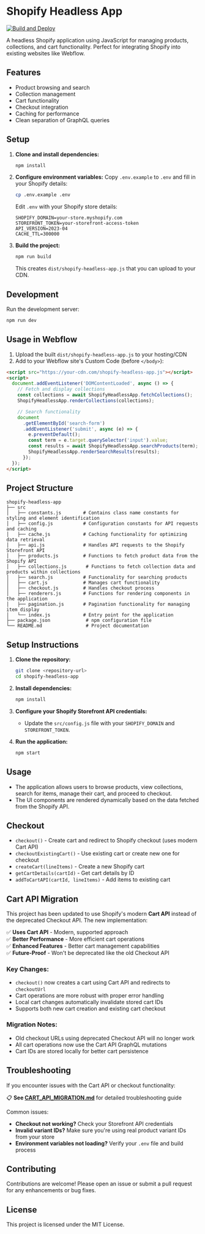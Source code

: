 # Shopify Headless App

[![Build and Deploy](https://github.com/yourusername/shopify-headless-app/actions/workflows/build-and-deploy.yml/badge.svg)](https://github.com/yourusername/shopify-headless-app/actions/workflows/build-and-deploy.yml)

A headless Shopify application using JavaScript for managing products, collections, and cart functionality. Perfect for integrating Shopify into existing websites like Webflow.

## Features

- Product browsing and search
- Collection management
- Cart functionality
- Checkout integration
- Caching for performance
- Clean separation of GraphQL queries

## Setup

1. **Clone and install dependencies:**

   ```bash
   npm install
   ```

2. **Configure environment variables:**
   Copy `.env.example` to `.env` and fill in your Shopify details:

   ```bash
   cp .env.example .env
   ```

   Edit `.env` with your Shopify store details:

   ```
   SHOPIFY_DOMAIN=your-store.myshopify.com
   STOREFRONT_TOKEN=your-storefront-access-token
   API_VERSION=2023-04
   CACHE_TTL=300000
   ```

3. **Build the project:**
   ```bash
   npm run build
   ```
   This creates `dist/shopify-headless-app.js` that you can upload to your CDN.

## Development

Run the development server:

```bash
npm run dev
```

## Usage in Webflow

1. Upload the built `dist/shopify-headless-app.js` to your hosting/CDN
2. Add to your Webflow site's Custom Code (before `</body>`):

```html
<script src="https://your-cdn.com/shopify-headless-app.js"></script>
<script>
  document.addEventListener('DOMContentLoaded', async () => {
    // Fetch and display collections
    const collections = await ShopifyHeadlessApp.fetchCollections();
    ShopifyHeadlessApp.renderCollections(collections);

    // Search functionality
    document
      .getElementById('search-form')
      .addEventListener('submit', async (e) => {
        e.preventDefault();
        const term = e.target.querySelector('input').value;
        const results = await ShopifyHeadlessApp.searchProducts(term);
        ShopifyHeadlessApp.renderSearchResults(results);
      });
  });
</script>
```

## Project Structure

```
shopify-headless-app
├── src
│   ├── constants.js        # Contains class name constants for styling and element identification
│   ├── config.js           # Configuration constants for API requests and caching
│   ├── cache.js            # Caching functionality for optimizing data retrieval
│   ├── api.js              # Handles API requests to the Shopify Storefront API
│   ├── products.js         # Functions to fetch product data from the Shopify API
│   ├── collections.js       # Functions to fetch collection data and products within collections
│   ├── search.js           # Functionality for searching products
│   ├── cart.js             # Manages cart functionality
│   ├── checkout.js         # Handles checkout process
│   ├── renderers.js        # Functions for rendering components in the application
│   ├── pagination.js       # Pagination functionality for managing item display
│   └── index.js            # Entry point for the application
├── package.json             # npm configuration file
└── README.md                # Project documentation
```

## Setup Instructions

1. **Clone the repository:**

   ```bash
   git clone <repository-url>
   cd shopify-headless-app
   ```

2. **Install dependencies:**

   ```bash
   npm install
   ```

3. **Configure your Shopify Storefront API credentials:**

   - Update the `src/config.js` file with your `SHOPIFY_DOMAIN` and `STOREFRONT_TOKEN`.

4. **Run the application:**
   ```bash
   npm start
   ```

## Usage

- The application allows users to browse products, view collections, search for items, manage their cart, and proceed to checkout.
- The UI components are rendered dynamically based on the data fetched from the Shopify API.

## Checkout
- `checkout()` - Create cart and redirect to Shopify checkout (uses modern Cart API)
- `checkoutExistingCart()` - Use existing cart or create new one for checkout
- `createCart(lineItems)` - Create a new Shopify cart
- `getCartDetails(cartId)` - Get cart details by ID
- `addToCartAPI(cartId, lineItems)` - Add items to existing cart

## Cart API Migration

This project has been updated to use Shopify's modern **Cart API** instead of the deprecated Checkout API. The new implementation:

✅ **Uses Cart API** - Modern, supported approach  
✅ **Better Performance** - More efficient cart operations  
✅ **Enhanced Features** - Better cart management capabilities  
✅ **Future-Proof** - Won't be deprecated like the old Checkout API  

### Key Changes:
- `checkout()` now creates a cart using Cart API and redirects to `checkoutUrl`
- Cart operations are more robust with proper error handling
- Local cart changes automatically invalidate stored cart IDs
- Supports both new cart creation and existing cart checkout

### Migration Notes:
- Old checkout URLs using deprecated Checkout API will no longer work
- All cart operations now use the Cart API GraphQL mutations
- Cart IDs are stored locally for better cart persistence

## Troubleshooting

If you encounter issues with the Cart API or checkout functionality:

📋 **See [CART_API_MIGRATION.md](./CART_API_MIGRATION.md)** for detailed troubleshooting guide

Common issues:
- **Checkout not working?** Check your Storefront API credentials
- **Invalid variant IDs?** Make sure you're using real product variant IDs from your store
- **Environment variables not loading?** Verify your `.env` file and build process

## Contributing

Contributions are welcome! Please open an issue or submit a pull request for any enhancements or bug fixes.

## License

This project is licensed under the MIT License.
